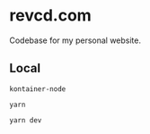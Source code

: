 # revcd.com

Codebase for my personal website.

## Local

```
kontainer-node
```

```
yarn
```

```
yarn dev
```
